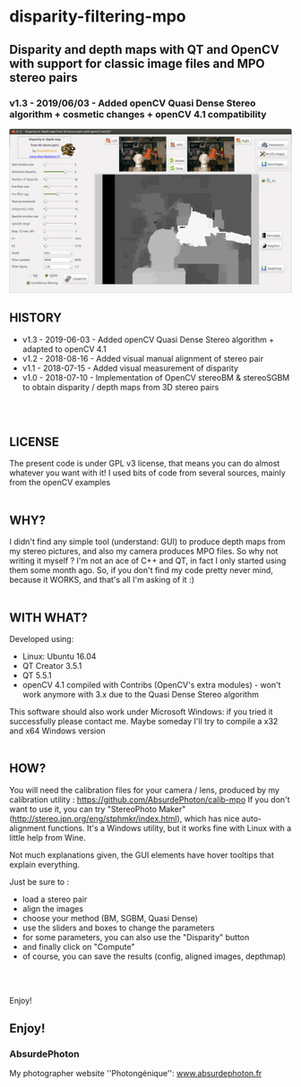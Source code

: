 # disparity-filtering-mpo
## Disparity and depth maps with QT and OpenCV with support for classic image files and MPO stereo pairs</b>
### v1.3 - 2019/06/03 - Added openCV Quasi Dense Stereo algorithm + cosmetic changes + openCV 4.1 compatibility

![Screenshot](screenshot.jpg)
<br/>

## HISTORY

* v1.3 - 2019-06-03 - Added openCV Quasi Dense Stereo algorithm + adapted to openCV 4.1
* v1.2 - 2018-08-16 - Added visual manual alignment of stereo pair
* v1.1 - 2018-07-15 - Added visual measurement of disparity
* v1.0 - 2018-07-10 - Implementation of OpenCV stereoBM & stereoSGBM to obtain disparity / depth maps from 3D stereo pairs
<br/>
<br/>

## LICENSE

The present code is under GPL v3 license, that means you can do almost whatever you want
with it!
I used bits of code from several sources, mainly from the openCV examples
<br/>
<br/>

## WHY?

I didn't find any simple tool (understand: GUI) to produce depth maps from my stereo pictures, and also my camera produces MPO files. So why not writing it myself ?
I'm not an ace of C++ and QT, in fact I only started using them some month ago. So, if you don't find my code pretty never mind, because it WORKS, and that's all I'm asking of it :)
<br/>
<br/>

## WITH WHAT?

Developed using:
* Linux: Ubuntu	16.04
* QT Creator 3.5.1
* QT 5.5.1
* openCV 4.1 compiled with Contribs (OpenCV's extra modules) - won't work anymore with 3.x due to the Quasi Dense Stereo algorithm

This software should also work under Microsoft Windows: if you tried it successfully please contact me. Maybe someday I'll try to compile a x32 and x64 Windows version
<br/>
<br/>

## HOW?

You will need the calibration files for your camera / lens, produced by my calibration utility : https://github.com/AbsurdePhoton/calib-mpo
If you don't want to use it, you can try "StereoPhoto Maker" (http://stereo.jpn.org/eng/stphmkr/index.html), which has nice auto-alignment functions. It's a Windows utility, but it works fine with Linux with a little help from Wine.
</br>

Not much explanations given, the GUI elements have hover tooltips that explain everything.

Just be sure to : 
* load a stereo pair
* align the images
* choose your method (BM, SGBM, Quasi Dense)
* use the sliders and boxes to change the parameters
* for some parameters, you can also use the "Disparity" button
* and finally click on "Compute"
* of course, you can save the results (config, aligned images, depthmap)
<br/>
<br/>

Enjoy!
<br/>

## Enjoy!

### AbsurdePhoton
My photographer website ''Photongénique'': www.absurdephoton.fr
